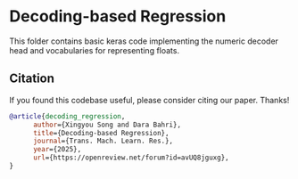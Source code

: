 # Decoding-based Regression
This folder contains basic keras code implementing the numeric decoder head and
vocabularies for representing floats.

## Citation
If you found this codebase useful, please consider citing our paper. Thanks!

```bibtex
@article{decoding_regression,
      author={Xingyou Song and Dara Bahri},
      title={Decoding-based Regression},
      journal={Trans. Mach. Learn. Res.},
      year={2025},
      url={https://openreview.net/forum?id=avUQ8jguxg},
}
```